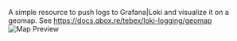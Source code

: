 A simple resource to push logs to Grafana|Loki and visualize it on a geomap. See https://docs.qbox.re/tebex/loki-logging/geomap
![Map Preview](https://media.qbox.re/image/qJeZjKiL8aGnUiXNvzngid9uwqicgpdJ6KR0.png)
